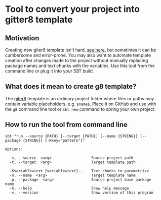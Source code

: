 Tool to convert your project into gitter8 template
===

## Motivation
Creating new giter8 template isn't hard, [see here](http://www.foundweekends.org/giter8/template.html), but sometimes it can be cumbersome and error-prone. 
You may also want to automate template creation after changes made to the project without manually replacing package names and text chunks with the variables. 
Use this tool from the command line or plug it into your SBT build.

## What does it mean to create g8 template?
The [giter8](http://www.foundweekends.org/giter8) template is an ordinary project folder where files or paths may contain variable placeholders, e.g. `$name$`. 
Place it on GitHub and use with the `g8` command line tool or `sbt new` command to spring your own project.

## How to run the tool from command line

    sbt "run --source {PATH} [--target {PATH}] [--name {STRING}] [--package {STRING}] [-Kkey="pattern"]"
    
    Options:
    
      -s, --source  <arg>                  Source project path
      -t, --target  <arg>                  Target template path
    
      -Kvariable=text [variable=text]...   Text chunks to parametrize
      -n, --name  <arg>                    Target template name
      -p, --package  <arg>                 Source project base package name
      -h, --help                           Show help message
      -v, --version                        Show version of this program
    

